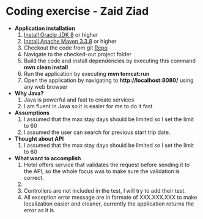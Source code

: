 # Coding exercise - Zaid Ziad
<ul>
	<li>
		<b>Application installation</b>
		<ol>
			<li><a href="https://docs.oracle.com/javase/8/docs/technotes/guides/install/install_overview.html">Install Oracle JDK 8</a> or higher</li>
			<li><a href="https://maven.apache.org/install.html">Install Apache Maven 3.3.8</a> or higher</li>
			<li>Checkout the code from git <a href="https://github.com/zaidrziad/exercise">Repo</a></li>
			<li>Navigate to the checked-out project folder</li>
			<li>Build the code and install dependencies by executing this command <b>mvn clean install</b></li>
			<li>Run the application by executing <b>mvn tomcat:run</b></li>
			<li>Open the application by navigating to <b>http://localhost:8080/</b> using any web browser</li>
		</ol>
	</li>
	<li>
		<b>Why Java?</b>
		<ol>
			<li>Java is powerful and fast to create services</li>
			<li>I am fluent in Java so it is easier for me to do it fast</li>
		</ol>
	</li>
	<li>
		<b>Assumptions</b>
		<ol>
			<li>I assumed that the max stay days should be limited so I set the limit to 60</li>
			<li>I assumed the user can search for previous start trip date.</li>
		</ol>
	</li>
	<li>
		<b>Thought about API</b>
		<ol>
			<li>I assumed that the max stay days should be limited so I set the limit to 60</li>
		</ol>
	</li>
	<li>
		<b>What want to accomplish</b>
		<ol>
			<li>Hotel offers service that validates the request before sending it to the API, so the whole focus was to make sure the validation is correct.<li>
			<li>Controllers are not included in the test, I will try to add their test.</li>
			<li>All exception error message are in formate of XXX.XXX.XXX to make localization easier and cleaner, currently the application returns the error as it is.</li>
		<ol>
	</li>
</ul>